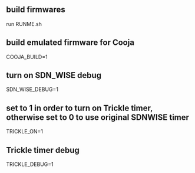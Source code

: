 

## build firmwares
run RUNME.sh

## build emulated firmware for Cooja
COOJA_BUILD=1

## turn on SDN_WISE debug
SDN_WISE_DEBUG=1

## set to 1 in order to turn on Trickle timer, otherwise set to 0 to use original SDNWISE timer
TRICKLE_ON=1

## Trickle timer debug 
TRICKLE_DEBUG=1


